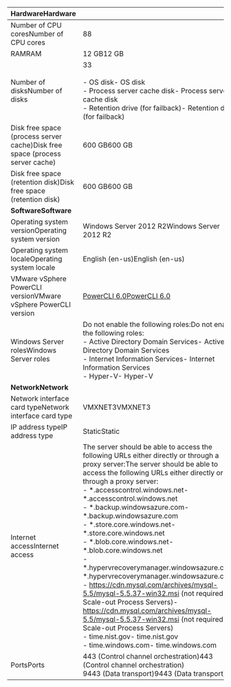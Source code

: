 | <span data-ttu-id="b1f66-101">**Hardware**</span><span class="sxs-lookup"><span data-stu-id="b1f66-101">**Hardware**</span></span> | |
| --- |---|
| <span data-ttu-id="b1f66-102">Number of CPU cores</span><span class="sxs-lookup"><span data-stu-id="b1f66-102">Number of CPU cores</span></span>| <span data-ttu-id="b1f66-103">8</span><span class="sxs-lookup"><span data-stu-id="b1f66-103">8</span></span> |
| <span data-ttu-id="b1f66-104">RAM</span><span class="sxs-lookup"><span data-stu-id="b1f66-104">RAM</span></span>| <span data-ttu-id="b1f66-105">12 GB</span><span class="sxs-lookup"><span data-stu-id="b1f66-105">12 GB</span></span>|
| <span data-ttu-id="b1f66-106">Number of disks</span><span class="sxs-lookup"><span data-stu-id="b1f66-106">Number of disks</span></span> | <span data-ttu-id="b1f66-107">3</span><span class="sxs-lookup"><span data-stu-id="b1f66-107">3</span></span> <br><br> <span data-ttu-id="b1f66-108">- OS disk</span><span class="sxs-lookup"><span data-stu-id="b1f66-108">- OS disk</span></span><br> <span data-ttu-id="b1f66-109">- Process server cache disk</span><span class="sxs-lookup"><span data-stu-id="b1f66-109">- Process server cache disk</span></span><br> <span data-ttu-id="b1f66-110">- Retention drive (for failback)</span><span class="sxs-lookup"><span data-stu-id="b1f66-110">- Retention drive (for failback)</span></span>|
| <span data-ttu-id="b1f66-111">Disk free space (process server cache)</span><span class="sxs-lookup"><span data-stu-id="b1f66-111">Disk free space (process server cache)</span></span> | <span data-ttu-id="b1f66-112">600 GB</span><span class="sxs-lookup"><span data-stu-id="b1f66-112">600 GB</span></span>
| <span data-ttu-id="b1f66-113">Disk free space (retention disk)</span><span class="sxs-lookup"><span data-stu-id="b1f66-113">Disk free space (retention disk)</span></span> | <span data-ttu-id="b1f66-114">600 GB</span><span class="sxs-lookup"><span data-stu-id="b1f66-114">600 GB</span></span>|
| <span data-ttu-id="b1f66-115">**Software**</span><span class="sxs-lookup"><span data-stu-id="b1f66-115">**Software**</span></span> | |
| <span data-ttu-id="b1f66-116">Operating system version</span><span class="sxs-lookup"><span data-stu-id="b1f66-116">Operating system version</span></span> | <span data-ttu-id="b1f66-117">Windows Server 2012 R2</span><span class="sxs-lookup"><span data-stu-id="b1f66-117">Windows Server 2012 R2</span></span> |
| <span data-ttu-id="b1f66-118">Operating system locale</span><span class="sxs-lookup"><span data-stu-id="b1f66-118">Operating system locale</span></span> | <span data-ttu-id="b1f66-119">English (en-us)</span><span class="sxs-lookup"><span data-stu-id="b1f66-119">English (en-us)</span></span>|
| <span data-ttu-id="b1f66-120">VMware vSphere PowerCLI version</span><span class="sxs-lookup"><span data-stu-id="b1f66-120">VMware vSphere PowerCLI version</span></span> | [<span data-ttu-id="b1f66-121">PowerCLI 6.0</span><span class="sxs-lookup"><span data-stu-id="b1f66-121">PowerCLI 6.0</span></span>](https://developercenter.vmware.com/tool/vsphere_powercli/6.0 "PowerCLI 6.0")|
| <span data-ttu-id="b1f66-122">Windows Server roles</span><span class="sxs-lookup"><span data-stu-id="b1f66-122">Windows Server roles</span></span> | <span data-ttu-id="b1f66-123">Do not enable the following roles:</span><span class="sxs-lookup"><span data-stu-id="b1f66-123">Do not enable the following roles:</span></span> <br> <span data-ttu-id="b1f66-124">- Active Directory Domain Services</span><span class="sxs-lookup"><span data-stu-id="b1f66-124">- Active Directory Domain Services</span></span> <br><span data-ttu-id="b1f66-125">- Internet Information Services</span><span class="sxs-lookup"><span data-stu-id="b1f66-125">- Internet Information Services</span></span> <br> <span data-ttu-id="b1f66-126">- Hyper-V</span><span class="sxs-lookup"><span data-stu-id="b1f66-126">- Hyper-V</span></span> |
| <span data-ttu-id="b1f66-127">**Network**</span><span class="sxs-lookup"><span data-stu-id="b1f66-127">**Network**</span></span> | |
| <span data-ttu-id="b1f66-128">Network interface card type</span><span class="sxs-lookup"><span data-stu-id="b1f66-128">Network interface card type</span></span> | <span data-ttu-id="b1f66-129">VMXNET3</span><span class="sxs-lookup"><span data-stu-id="b1f66-129">VMXNET3</span></span> |
| <span data-ttu-id="b1f66-130">IP address type</span><span class="sxs-lookup"><span data-stu-id="b1f66-130">IP address type</span></span> | <span data-ttu-id="b1f66-131">Static</span><span class="sxs-lookup"><span data-stu-id="b1f66-131">Static</span></span> |
| <span data-ttu-id="b1f66-132">Internet access</span><span class="sxs-lookup"><span data-stu-id="b1f66-132">Internet access</span></span> | <span data-ttu-id="b1f66-133">The server should be able to access the following URLs either directly or through a proxy server:</span><span class="sxs-lookup"><span data-stu-id="b1f66-133">The server should be able to access the following URLs either directly or through a proxy server:</span></span> <br> <span data-ttu-id="b1f66-134">- \*.accesscontrol.windows.net</span><span class="sxs-lookup"><span data-stu-id="b1f66-134">- \*.accesscontrol.windows.net</span></span><br> <span data-ttu-id="b1f66-135">- \*.backup.windowsazure.com</span><span class="sxs-lookup"><span data-stu-id="b1f66-135">- \*.backup.windowsazure.com</span></span> <br><span data-ttu-id="b1f66-136">- \*.store.core.windows.net</span><span class="sxs-lookup"><span data-stu-id="b1f66-136">- \*.store.core.windows.net</span></span><br> <span data-ttu-id="b1f66-137">- \*.blob.core.windows.net</span><span class="sxs-lookup"><span data-stu-id="b1f66-137">- \*.blob.core.windows.net</span></span><br> <span data-ttu-id="b1f66-138">- \*.hypervrecoverymanager.windowsazure.com</span><span class="sxs-lookup"><span data-stu-id="b1f66-138">- \*.hypervrecoverymanager.windowsazure.com</span></span> <br> <span data-ttu-id="b1f66-139">- https://cdn.mysql.com/archives/mysql-5.5/mysql-5.5.37-win32.msi (not required for Scale-out Process Servers)</span><span class="sxs-lookup"><span data-stu-id="b1f66-139">- https://cdn.mysql.com/archives/mysql-5.5/mysql-5.5.37-win32.msi (not required for Scale-out Process Servers)</span></span> <br> <span data-ttu-id="b1f66-140">- time.nist.gov</span><span class="sxs-lookup"><span data-stu-id="b1f66-140">- time.nist.gov</span></span> <br> <span data-ttu-id="b1f66-141">- time.windows.com</span><span class="sxs-lookup"><span data-stu-id="b1f66-141">- time.windows.com</span></span> |
| <span data-ttu-id="b1f66-142">Ports</span><span class="sxs-lookup"><span data-stu-id="b1f66-142">Ports</span></span> | <span data-ttu-id="b1f66-143">443 (Control channel orchestration)</span><span class="sxs-lookup"><span data-stu-id="b1f66-143">443 (Control channel orchestration)</span></span><br><span data-ttu-id="b1f66-144">9443 (Data transport)</span><span class="sxs-lookup"><span data-stu-id="b1f66-144">9443 (Data transport)</span></span>|
